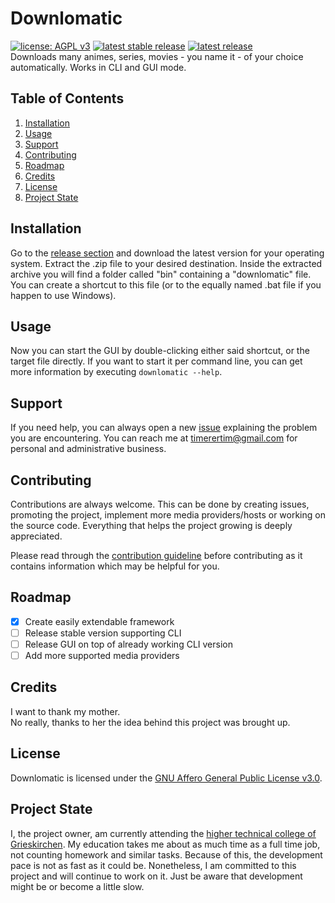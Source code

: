 # Downlomatic

[![license: AGPL v3](https://img.shields.io/github/license/TimerErTim/downlomatic?color=blue&style=flat-square)](https://www.gnu.org/licenses/agpl-3.0)
[![latest stable release](https://img.shields.io/github/v/release/TimerErTim/downlomatic?label=stable%20release&style=flat-square)](https://github.com/TimerErTim/downlomatic/releases/latest/)
[![latest release](https://img.shields.io/github/v/release/TimerErTim/downlomatic?include_prereleases&label=latest%20release&style=flat-square)](https://github.com/TimerErTim/downlomatic/releases/)  
Downloads many animes, series, movies - you name it - of your choice automatically. Works in CLI and GUI mode.

## Table of Contents

1. [Installation](#installation)
2. [Usage](#usage)
3. [Support](#support)
4. [Contributing](#contributing)
5. [Roadmap](#roadmap)
6. [Credits](#credits)
7. [License](#license)
8. [Project State](#project-state)

## Installation

Go to the [release section](https://github.com/TimerErTim/downlomatic/releases) and download the latest version for your
operating system. Extract the .zip file to your desired destination. Inside the extracted archive you will find a folder
called "bin" containing a "downlomatic" file. You can create a shortcut to this file (or to the equally named .bat file
if you happen to use Windows).

## Usage

Now you can start the GUI by double-clicking either said shortcut, or the target file directly. If you want to start it
per command line, you can get more information by executing `downlomatic --help`.

## Support

If you need help, you can always open a new [issue](https://github.com/TimerErTim/downlomatic/issues)
explaining the problem you are encountering. You can reach me at <timerertim@gmail.com> for personal and administrative
business.

## Contributing

Contributions are always welcome. This can be done by creating issues, promoting the project, implement more media
providers/hosts or working on the source code. Everything that helps the project growing is deeply appreciated.  

Please read through the [contribution guideline](CONTRIBUTING.md) before contributing as it contains information which
may be helpful for you.

## Roadmap

- [x] Create easily extendable framework
- [ ] Release stable version supporting CLI
- [ ] Release GUI on top of already working CLI version
- [ ] Add more supported media providers

## Credits

I want to thank my mother.  
No really, thanks to her the idea behind this project was brought up.

## License

Downlomatic is licensed under the [GNU Affero General Public License v3.0](LICENSE).

## Project State

I, the project owner, am currently attending
the [higher technical college of Grieskirchen](https://github.com/HTBLA-Grieskirchen). My education takes me about as
much time as a full time job, not counting homework and similar tasks. Because of this, the development pace is not as
fast as it could be. Nonetheless, I am committed to this project and will continue to work on it. Just be aware that
development might be or become a little slow.
